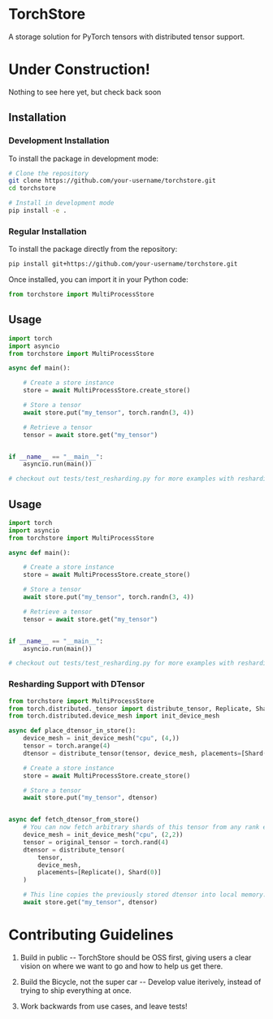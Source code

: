 # TorchStore

A storage solution for PyTorch tensors with distributed tensor support.

# Under Construction!

Nothing to see here yet, but check back soon

## Installation

### Development Installation

To install the package in development mode:

```bash
# Clone the repository
git clone https://github.com/your-username/torchstore.git
cd torchstore

# Install in development mode
pip install -e .
```

### Regular Installation

To install the package directly from the repository:

```bash
pip install git+https://github.com/your-username/torchstore.git
```

Once installed, you can import it in your Python code:

```python
from torchstore import MultiProcessStore
```

## Usage

```python
import torch
import asyncio
from torchstore import MultiProcessStore

async def main():

    # Create a store instance
    store = await MultiProcessStore.create_store()

    # Store a tensor
    await store.put("my_tensor", torch.randn(3, 4))

    # Retrieve a tensor
    tensor = await store.get("my_tensor")


if __name__ == "__main__":
    asyncio.run(main())

# checkout out tests/test_resharding.py for more examples with resharding DTensor!

```

## Usage

```python
import torch
import asyncio
from torchstore import MultiProcessStore

async def main():

    # Create a store instance
    store = await MultiProcessStore.create_store()

    # Store a tensor
    await store.put("my_tensor", torch.randn(3, 4))

    # Retrieve a tensor
    tensor = await store.get("my_tensor")


if __name__ == "__main__":
    asyncio.run(main())

# checkout out tests/test_resharding.py for more examples with resharding DTensor!

```

### Resharding Support with DTensor
```python
from torchstore import MultiProcessStore
from torch.distributed._tensor import distribute_tensor, Replicate, Shard
from torch.distributed.device_mesh import init_device_mesh

async def place_dtensor_in_store():
    device_mesh = init_device_mesh("cpu", (4,))
    tensor = torch.arange(4)
    dtensor = distribute_tensor(tensor, device_mesh, placements=[Shard(1)])

    # Create a store instance
    store = await MultiProcessStore.create_store()

    # Store a tensor
    await store.put("my_tensor", dtensor)


async def fetch_dtensor_from_store()
    # You can now fetch arbitrary shards of this tensor from any rank e.g.
    device_mesh = init_device_mesh("cpu", (2,2))
    tensor = original_tensor = torch.rand(4)
    dtensor = distribute_tensor(
        tensor,
        device_mesh,
        placements=[Replicate(), Shard(0)]
    )

    # This line copies the previously stored dtensor into local memory.
    await store.get("my_tensor", dtensor)
```

# Contributing Guidelines

1. Build in public -- TorchStore should be OSS first, giving users a clear vision on where we want to go and how to help us get there.

2. Build the Bicycle, not the super car -- Develop value iterively, instead of trying to ship everything at once.

3. Work backwards from use cases, and leave tests!
